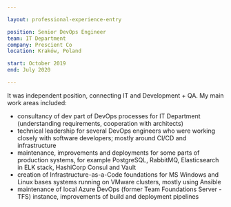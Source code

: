 ```yaml
---

layout: professional-experience-entry

position: Senior DevOps Engineer
team: IT Department
company: Prescient Co
location: Kraków, Poland

start: October 2019
end: July 2020

---
```


It was independent position, connecting IT and Development + QA. My main work areas included:

- consultancy of dev part of DevOps processes for IT Department (understanding requirements, cooperation with architects)
- technical leadership for several DevOps engineers who were working closely with software developers; mostly around CI/CD and infrastructure
- maintenance, improvements and deployments for some parts of production systems, for example PostgreSQL, RabbitMQ, Elasticsearch in ELK stack, HashiCorp Consul and Vault
- creation of Infrastructure-as-a-Code foundations for MS Windows and Linux bases systems running on VMware clusters, mostly using Ansible
- maintenance of local Azure DevOps (former Team Foundations Server - TFS) instance, improvements of build and deployment pipelines
